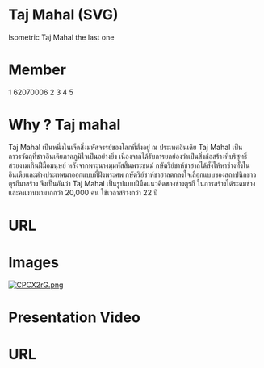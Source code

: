 # Taj Mahal (SVG)
Isometric Taj Mahal the last one


# Member
 1 62070006
 2
 3
 4
 5

# Why ? Taj mahal
  Taj Mahal เป็นหนึ่งในเจ็ดสิ่งมหัศจรรย์ของโลกที่ตั้งอยู่ ณ ประเทศอินเดีย 
  Taj Mahal เป็นถาวรวัตถุที่ชาวอินเดียภาคภูมิใจเป็นอย่างยิ่ง เนื่องจากได้รับการยกย่องว่าเป็นสิ่งก่อสร้างที่บริสุทธิ์สวยงามเกินฝีมือมนุษย์
  หลังจากพระนางมุมทัสสิ้นพระชนม์ กษัตริย์ชาห์ชาฮาลได้สั่งให้หาช่างทั้งในอินเดียและต่างประเทศมาออกแบบที่ฝังพระศพ กษัตริย์ชาห์ชาฮาลตกลงใจเลือกแบบของสถาปนิกชาวตุรกีมาสร้าง จึงเป็นอันว่า      Taj Mahal เป็นรูปแบบฝีมือแนวคิดของช่างตุรกี ในการสร้างได้ระดมช่างและคนงานมามากกว่า 20,000 คน ใช้เวลาสร้างกว่า 22 ปี
  
  

# URL




# Images 
[![CPCX2rG.png](https://i.imgur.com/CPCX2rG.png)](https://i.imgur.com/)



# Presentation Video



# URL
